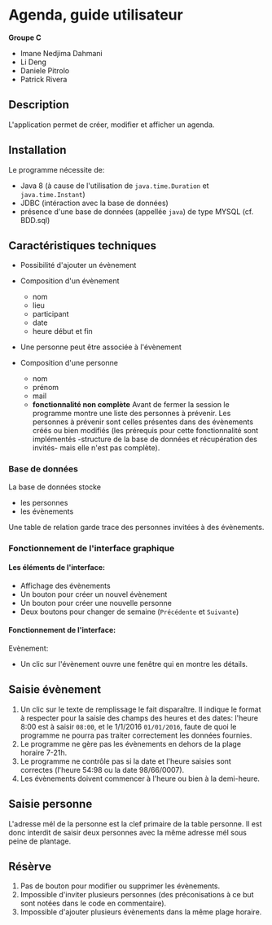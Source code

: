 # Agenda, guide utilisateur

**Groupe C**

* Imane Nedjima Dahmani
* Li Deng
* Daniele Pitrolo
* Patrick Rivera

## Description

L'application permet de créer, modifier et afficher un agenda.

## Installation

Le programme nécessite de:

* Java 8 (à cause de l'utilisation de `java.time.Duration` et `java.time.Instant`)
* JDBC (intéraction avec la base de données)
* présence d'une base de données (appellée `java`) de type MYSQL (cf. BDD.sql)


## Caractéristiques techniques

* Possibilité d'ajouter un évènement
* Composition d'un évènement
   * nom
   * lieu
   * participant
   * date
   * heure début et fin

* Une personne peut être associée à l'évènement
* Composition d'une personne
	* nom
	* prénom
	* mail
  * **fonctionnalité non complète** Avant de fermer la session le programme montre une liste des personnes à prévenir. Les personnes à prévenir sont celles présentes dans des évènements créés ou bien modifiés (les prérequis pour cette fonctionnalité sont implémentés -structure de la base de données et récupération des invités- mais elle n'est pas complète).

### Base de données

La base de données stocke

* les personnes
* les évènements

Une table de relation garde trace des personnes invitées à des évènements.

### Fonctionnement de l'interface graphique

#### Les éléments de l'interface:

* Affichage des évènements
* Un bouton pour créer un nouvel évènement
* Un bouton pour créer une nouvelle personne
* Deux boutons pour changer de semaine (`Précédente` et `Suivante`)

#### Fonctionnement de l'interface:

Evènement:

* Un clic sur l'évènement ouvre une fenêtre qui en montre les détails.

## Saisie évènement

1. Un clic sur le texte de remplissage le fait disparaître. Il indique le format à respecter pour la saisie des champs des heures et des dates: l'heure 8:00 est à saisir `08:00`, et le 1/1/2016 `01/01/2016`, faute de quoi le programme ne pourra pas traiter correctement les données fournies.
2. Le programme ne gère pas les évènements en dehors de la plage horaire 7-21h.
3. Le programme ne contrôle pas si la date et l'heure saisies sont correctes (l'heure 54:98 ou la date 98/66/0007).
4. Les évènements doivent commencer à l'heure ou bien à la demi-heure.

## Saisie personne

L'adresse mél de la personne est la clef primaire de la table personne. Il est donc interdit de saisir deux personnes avec la même adresse mél sous peine de plantage.

## Résèrve

1. Pas de bouton pour modifier ou supprimer les évènements.
2. Impossible d'inviter plusieurs personnes (des préconisations à ce but sont notées dans le code en commentaire).
3. Impossible d'ajouter plusieurs évènements dans la même plage horaire.
